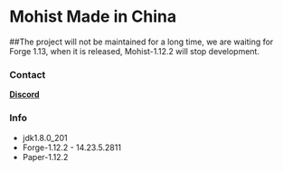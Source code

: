 # Mohist Made in China

##The project will not be maintained for a long time, we are waiting for Forge 1.13, when it is released, Mohist-1.12.2 will stop development.

### Contact
   [**Discord**](https://discord.gg/HNmmrCV)

### Info
* jdk1.8.0_201
* Forge-1.12.2 - 14.23.5.2811
* Paper-1.12.2
